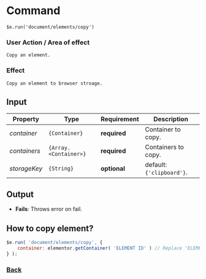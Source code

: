 # Command
  `$e.run('document/elements/copy')`

### User Action / Area of effect
    Copy an element.
     
### Effect
    Copy an element to browser stroage.

## Input
| Property     | Type                  | Requirement   | Description |
|---           |---                    |---            |---|
| _container_  | `{Container}`         | **required**  | Container to copy.
| _containers_ | `{Array.<Container>}` | **required**  | Containers to copy.
| _storageKey_ | `{String}`            | **optional**  | default: `{'clipboard'}`.

## Output
   * **Fails**: Throws error on fail.
   
## How to copy element?
```javascript
$e.run( 'document/elements/copy', {
    container: elementor.getContainer( 'ELEMENT ID' ) // Replace 'ELEMENT ID' with your element id.
} );
```

### [Back](../usability.index.md) 
